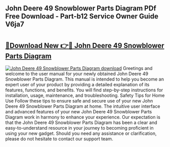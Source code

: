 ## John Deere 49 Snowblower Parts Diagram PDf Free Download - Part-b12 Service Owner Guide V6ja7

# <h2><a href="http://dfh718.blite.top/?on=John+Deere+49+Snowblower+Parts+Diagram">🔗Download New 👉🔴 John Deere 49 Snowblower Parts Diagram</a></h2>

[![John Deere 49 Snowblower Parts Diagram download](https://i.imgur.com/lujVjoI.png)](http://dfh718.blite.top/?on=John+Deere+49+Snowblower+Parts+Diagram)
Greetings and welcome to the user manual for your newly obtained John Deere 49 Snowblower Parts Diagram. This manual is intended to help you become an expert user of your product by providing a detailed explanation of its features, functions, and benefits. You will find step-by-step instructions for installation, usage, maintenance, and troubleshooting. Safety Tips for Home Use Follow these tips to ensure safe and secure use of your new John Deere 49 Snowblower Parts Diagram at home. The intuitive user interface and advanced features of your new John Deere 49 Snowblower Parts Diagram work in harmony to enhance your experience. Our expectation is that the John Deere 49 Snowblower Parts Diagram has been a clear and easy-to-understand resource in your journey to becoming proficient in using your new gadget. Should you need any assistance or clarification, please do not hesitate to contact our support team.
